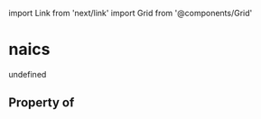 import Link from 'next/link'
import Grid from '@components/Grid'

# naics

undefined

## Property of




